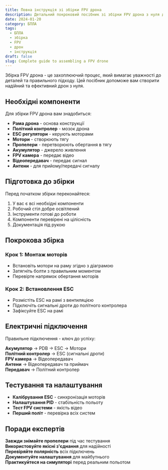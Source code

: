 ```yaml
---
title: Повна інструкція зі збірки FPV дрона
description: Детальний покроковий посібник зі збірки FPV дрона з нуля до першого польоту
date: 2024-01-20
category: БПЛА
tags:
  - БПЛА
  - збірка
  - FPV
  - дрон
  - інструкція
draft: false
slug: Complete guide to assembling a FPV drone
---
```

Збірка FPV дрона - це захоплюючий процес, який вимагає уважності до деталей та правильного підходу. Цей посібник допоможе вам створити надійний та ефективний дрон з нуля.

## Необхідні компоненти

Для збірки FPV дрона вам знадобиться:

* **Рама дрона** - основа конструкції
* **Політний контролер** - мозок дрона
* **ESC регулятори** - керують моторами
* **Мотори** - створюють тягу
* **Пропелери** - перетворюють обертання в тягу
* **Акумулятор** - джерело живлення
* **FPV камера** - передає відео
* **Відеопередавач** - передає сигнал
* **Антени** - для прийому/передачі сигналу

## Підготовка до збірки

Перед початком збірки переконайтеся:

1. У вас є всі необхідні компоненти
2. Робочий стіл добре освітлений
3. Інструменти готові до роботи
4. Компоненти перевірені на цілісність
5. Документація під рукою

## Покрокова збірка

### Крок 1: Монтаж моторів

* Встановіть мотори на раму згідно з діаграмою
* Затягніть болти з правильним моментом
* Перевірте напрямок обертання моторів

### Крок 2: Встановлення ESC

* Розмістіть ESC на рамі з вентиляцією
* Підключіть сигнальні дроти до політного контролера
* Зафіксуйте ESC на рамі

## Електричні підключення

Правильне підключення - ключ до успіху:

**Акумулятор** → PDB → ESC → Мотори\
**Політний контролер** → ESC (сигнальні дроти)\
**FPV камера** → Відеопередавач\
**Антени** → Відеопередавач та приймач\
**Передавач** → Політний контролер

## Тестування та налаштування

* **Калібрування ESC** - синхронізація моторів
* **Налаштування PID** - стабільність польоту
* **Тест FPV системи** - якість відео
* **Перший політ** - перевірка всіх систем

## Поради експертів

**Завжди знімайте пропелери** під час тестування\
**Використовуйте якісні з'єднання** для надійності\
**Перевіряйте полярність** всіх підключень\
**Документуйте налаштування** для майбутнього\
**Практикуйтеся на симуляторі** перед реальним польотом
